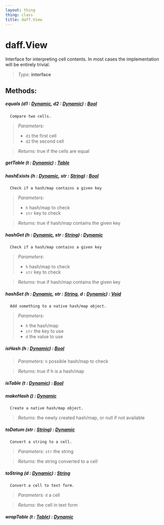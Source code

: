 ```yaml
---
layout: thing
thing: class
title: daff.View
---
```

# daff.View


  Interface for interpreting cell contents. In most cases the implementation
  will be entirely trivial.




> *Type:* **interface**




## Methods:


##### **equals** (d1 : <a href="../Dynamic.html" class="type">Dynamic</a>, d2 : <a href="../Dynamic.html" class="type">Dynamic</a>) : <a href="../Bool.html" class="type">Bool</a>


      Compare two cells.



> *Parameters:*
>
>   * `d1` the first cell
>   * `d2` the second cell

> *Returns:*  true if the cells are equal








##### **getTable** (t : <a href="../Dynamic.html" class="type">Dynamic</a>) : <a href="../coopy/Table.html" class="type">Table</a>




##### **hashExists** (h : <a href="../Dynamic.html" class="type">Dynamic</a>, str : <a href="../String.html" class="type">String</a>) : <a href="../Bool.html" class="type">Bool</a>


      Check if a hash/map contains a given key




> *Parameters:*
>
>   * `h` hash/map to check
>   * `str` key to check

> *Returns:*  true if hash/map contains the given key








##### **hashGet** (h : <a href="../Dynamic.html" class="type">Dynamic</a>, str : <a href="../String.html" class="type">String</a>) : <a href="../Dynamic.html" class="type">Dynamic</a>


      Check if a hash/map contains a given key




> *Parameters:*
>
>   * `h` hash/map to check
>   * `str` key to check

> *Returns:*  true if hash/map contains the given key








##### **hashSet** (h : <a href="../Dynamic.html" class="type">Dynamic</a>, str : <a href="../String.html" class="type">String</a>, d : <a href="../Dynamic.html" class="type">Dynamic</a>) : <a href="../Void.html" class="type">Void</a>


      Add something to a native hash/map object.



> *Parameters:*
>
>   * `h` the hash/map
>   * `str` the key to use
>   * `d` the value to use








##### **isHash** (h : <a href="../Dynamic.html" class="type">Dynamic</a>) : <a href="../Bool.html" class="type">Bool</a>



> *Parameters:*  `h` possible hash/map to check


> *Returns:*  true if h is a hash/map








##### **isTable** (t : <a href="../Dynamic.html" class="type">Dynamic</a>) : <a href="../Bool.html" class="type">Bool</a>




##### **makeHash** () : <a href="../Dynamic.html" class="type">Dynamic</a>


      Create a native hash/map object.




> *Returns:*  the newly created hash/map, or null if not available








##### **toDatum** (str : <a href="../String.html" class="type">String</a>) : <a href="../Dynamic.html" class="type">Dynamic</a>


      Convert a string to a cell.



> *Parameters:*  `str` the string


> *Returns:*  the string converted to a cell








##### **toString** (d : <a href="../Dynamic.html" class="type">Dynamic</a>) : <a href="../String.html" class="type">String</a>


      Convert a cell to text form.



> *Parameters:*  `d` a cell


> *Returns:*  the cell in text form








##### **wrapTable** (t : <a href="../coopy/Table.html" class="type">Table</a>) : <a href="../Dynamic.html" class="type">Dynamic</a>




